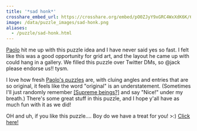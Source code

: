 ```yaml
---
title: '*sad honk*'
crosshare_embed_url: https://crosshare.org/embed/pO0ZJyY9xGRC4WxXdK6K/6GZEUgttSaMcNGI8CIiXptC8S1E3
image: /data/puzzle_images/sad-honk.png
aliases:
  - /puzzle/sad-honk.html
---
```


[Paolo](https://twitter.com/gridsthesedays) hit me up with this puzzle idea and I have never said yes so fast. I felt like this was a good opportunity for grid art, and the layout he came up with could hang in a gallery. We filled this puzzle over Twitter DMs, so @jack please endorse us!! tysm.

I love how fresh [Paolo's puzzles](http://gridsthesedays.blogspot.com/) are, with cluing angles and entries that are so original, it feels like the word "original" is an understatement. (Sometimes I'll just randomly remember [\[Supreme beings?\]](http://gridsthesedays.blogspot.com/2021/02/puzzle-84-themeless-23.html) and say "Nice!" under my breath.) There's some great stuff in this puzzle, and I hope y'all have as much fun with it as we did!

OH and uh, if you like this puzzle.... Boy do we have a treat for you! >:) [Click here!](https://gridsthesedays.blogspot.com/2021/03/puzzle-86-sad-honk-remix-with-malaika.html)
